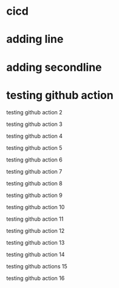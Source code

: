 # cicd
# adding line
# adding secondline
# testing github action
testing github action 2

testing github action 3

testing github action 4

testing github action 5

testing github action 6

testing github action 7

testing github action 8

testing github action 9

testing github action 10

testing github action 11

testing github action 12

testing github action 13

testing github action 14

testing github actions 15

testing github action 16
